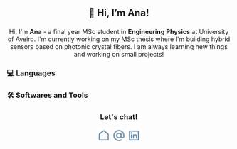 ## <p align="center"> 👋 Hi, I’m Ana! </p>
<p align="center"> 
Hi, I'm <b>Ana</b> - a final year MSc student in <b>Engineering Physics</b> at University of Aveiro. 
I'm currently working on my MSc thesis where I'm building hybrid sensors based on photonic crystal fibers.
I am always learning new things and working on small projects!
</p> 

### 💻 Languages 


### 🛠️ Softwares and Tools
 

### <p align="center"> Let's chat! </p>

<p align="center"> <img src = "readme-icons/home-line.png" width = 30> <img src = "readme-icons/at-line.png" width = 30> <img src = "readme-icons/linkedin-box-line.png" width = 30> </p>
